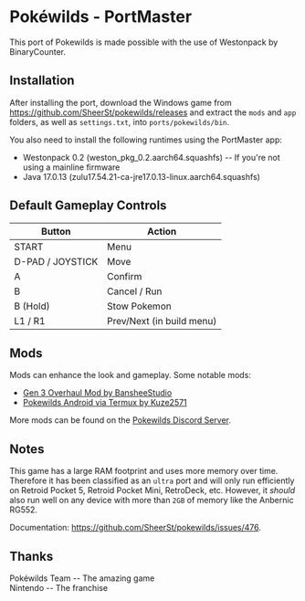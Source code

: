 # Pokéwilds - PortMaster
This port of Pokewilds is made possible with the use of Westonpack by BinaryCounter.

## Installation
After installing the port, download the Windows game from https://github.com/SheerSt/pokewilds/releases and extract the `mods` and `app` folders, as well as `settings.txt`, into `ports/pokewilds/bin`.

You also need to install the following runtimes using the PortMaster app:
- Westonpack 0.2 (weston_pkg_0.2.aarch64.squashfs) -- If you're not using a mainline firmware
- Java 17.0.13 (zulu17.54.21-ca-jre17.0.13-linux.aarch64.squashfs)

## Default Gameplay Controls
| Button            | Action                                |
|--                 |--                                     |
| START             | Menu                                  |
| D-PAD / JOYSTICK  | Move                                  |
| A                 | Confirm                               |
| B                 | Cancel / Run                          |
| B (Hold)          | Stow Pokemon                          |
| L1 / R1           | Prev/Next (in build menu)             |

## Mods
Mods can enhance the look and gameplay. Some notable mods:

- [Gen 3 Overhaul Mod by BansheeStudio](https://github.com/BansheeStudio/PokemonWildsGen3Overhaul)
- [Pokewilds Android via Termux by Kuze2571](https://github.com/Kuze2571/Pokewilds-Termux)

More mods can be found on the [Pokewilds Discord Server](https://discord.gg/jdkV7F3AjA).

## Notes
This game has a large RAM footprint and uses more memory over time. Therefore it has been classified as an `ultra` port and will only run efficiently on Retroid Pocket 5, Retroid Pocket Mini, RetroDeck, etc. However, it *should* also run well on any device with more than `2GB` of memory like the Anbernic RG552.

Documentation: https://github.com/SheerSt/pokewilds/issues/476.

## Thanks
Pokéwilds Team -- The amazing game  
Nintendo -- The franchise